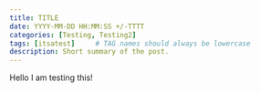 ```yaml
---
title: TITLE
date: YYYY-MM-DD HH:MM:SS +/-TTTT
categories: [Testing, Testing2]
tags: [itsatest]     # TAG names should always be lowercase
description: Short summary of the post.
---
```

Hello I am testing this!
